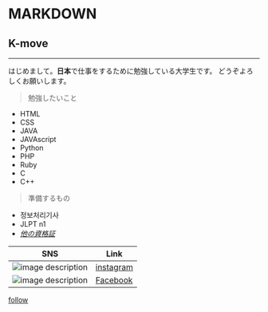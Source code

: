 # MARKDOWN 
## K-move
---
はじめまして。**日本**で仕事をするために勉強している大学生です。
どうぞよろしくお願いします。

>勉強したいこと
* HTML
* CSS
* JAVA
* JAVAscript
* Python
* PHP
* Ruby
* C
* C++

>準備するもの
* 정보처리기사
* JLPT n1
* [*他の資格証*](https://lifebase.kr/011-certi-com-it/)


|SNS|Link|
|--|--|
![image description](https://user-images.githubusercontent.com/109051942/180656989-0a2f4939-a3c9-4ed6-bc6c-f2011ed1a1ea.png)|[instagram](https://www.instagram.com/huuuneeess/?hl=af)
![image description](https://user-images.githubusercontent.com/109051942/180656992-a25d7701-c679-4d4d-aa2c-b69b4679f662.jpg) |[Facebook](https://www.facebook.com/profile.php?id=100006035464313)

[follow](https://img.shields.io/github/followers/{username}.svg?style=social&label=Follow&maxAge=2592000)
